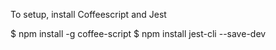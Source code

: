 To setup, install Coffeescript and Jest

$ npm install -g coffee-script
$ npm install jest-cli --save-dev
